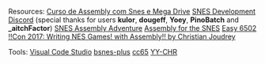 Resources:
[Curso de Assembly com Snes e Mega Drive](https://www.youtube.com/playlist?list=PLLFRf_pkM7b6Vi0ehPPovl1gQ5ubHTy5P)
[SNES Development Discord](https://discord.com/invite/3K2EAFBF84) (special thanks for users **kulor**, **dougeff**, **Yoey**, **PinoBatch** and **_aitchFactor**)
[SNES Assembly Adventure](https://georgjz.github.io/snesaa01/)
[Assembly for the SNES](https://ersanio.gitbook.io/assembly-for-the-snes/)
[Easy 6502](http://skilldrick.github.io/easy6502/)
[!!Con 2017: Writing NES Games! with Assembly!! by Christian Joudrey](https://www.youtube.com/watch?v=IbS7uEsHV_A)

Tools:
[Visual Code Studio](https://code.visualstudio.com/download)
[bsnes-plus](https://github.com/devinacker/bsnes-plus/releases)
[cc65](https://cc65.github.io/)
[YY-CHR](https://www.smwcentral.net/?p=section&a=details&id=4642)